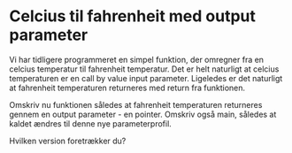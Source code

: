 # Celcius til fahrenheit med output parameter 

Vi har tidligere programmeret en simpel funktion, der omregner fra en celcius temperatur til fahrenheit temperatur. Det er helt naturligt at celcius temperaturen er en call by value input parameter. Ligeledes er det naturligt at fahrenheit temperaturen returneres med return fra funktionen.

Omskriv nu funktionen således at fahrenheit temperaturen returneres gennem en output parameter - en pointer. Omskriv også main, således at kaldet ændres til denne nye parameterprofil.

Hvilken version foretrækker du?
